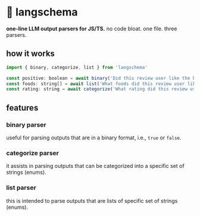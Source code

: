 # 🧱 langschema

**one-line LLM output parsers for JS/TS.** no code bloat. one file. three parsers.

## how it works
```js
import { binary, categorize, list } from 'langschema'

const positive: boolean = await binary('Did this review user like the business? Review: Best bang for your buck.')
const foods: string[] = await list('What foods did this review user like? Review: i loved pizza and milkshakes', ['pizza', 'burger', 'fries'])
const rating: string = await categorize('What rating did this review user give? Review: could NOT recommend it more, best ive ever eaten', ['1 star', '2 stars', '3 stars', '4 stars', '5 stars'])
```

## features

### binary parser
useful for parsing outputs that are in a binary format, i.e., `true` or `false`.

### categorize parser
it assists in parsing outputs that can be categorized into a specific set of strings (enums).

### list parser
this is intended to parse outputs that are lists of specific set of strings (enums).
